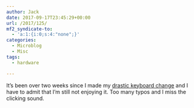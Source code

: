 ```yaml
---
author: Jack
date: 2017-09-17T23:45:29+00:00
url: /2017/125/
mf2_syndicate-to:
  - 'a:1:{i:0;s:4:"none";}'
categories:
  - Microblog
  - Misc
tags:
  - hardware

---
```

It&#8217;s been over two weeks since I made my [drastic keyboard change][1] and I have to admit that I&#8217;m still not enjoying it. Too many typos and I miss the clicking sound.

 [1]: http://www.baty.blog/2017/a-drastic-keyboard-change